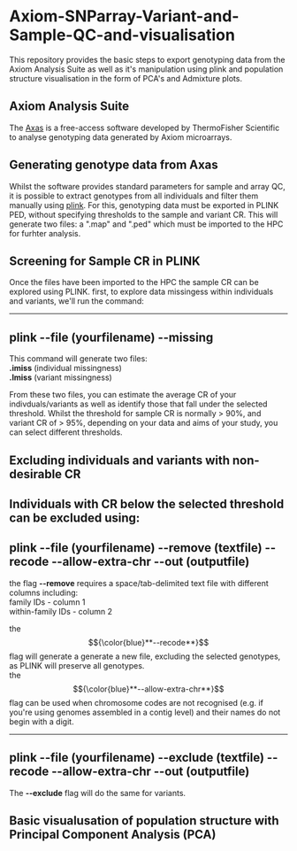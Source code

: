 # Axiom-SNParray-Variant-and-Sample-QC-and-visualisation #
This repository provides the basic steps to export genotyping data from the Axiom Analysis Suite as well as it's manipulation using plink and population structure visualisation in the form of PCA's and Admixture plots.

## Axiom Analysis Suite ##

The [Axas](https://www.thermofisher.com/uk/en/home/life-science/microarray-analysis/microarray-analysis-instruments-software-services/microarray-analysis-software/axiom-analysis-suite.html) is a free-access software developed by ThermoFisher Scientific to analyse genotyping data generated by Axiom microarrays. 

## Generating genotype data from Axas ##

Whilst the software provides standard parameters for sample and array QC, it is possible to extract genotypes from all individuals and filter them manually using [plink](https://www.ncbi.nlm.nih.gov/pmc/articles/PMC1950838/). For this, genotyping data must be exported in PLINK PED, without specifying thresholds to the sample and variant CR. This will generate two files: a ".map" and ".ped" which must be imported to the HPC for furhter analysis.

## Screening for Sample CR in PLINK ##

Once the files have been imported to the HPC the sample CR can be explored using PLINK.
first, to explore data missingess within individuals and variants, we'll run the command:

--- 
plink --file (yourfilename) --missing 
---
This command will generate two files: <br />
**.imiss** (individual missingness) <br />
**.lmiss** (variant missingness) <br />

From these two files, you can estimate the average CR of your indivduals/variants as well as identify those that fall under the selected threshold. Whilst the threshold for sample CR is normally > 90%, and variant CR of > 95%, depending on your data and aims of your study, you can select different thresholds.

## Excluding individuals and variants with non-desirable CR ##

Individuals with CR below the selected threshold can be excluded using:
---
plink --file (yourfilename) --remove (textfile) --recode --allow-extra-chr --out (outputfile)
---

the flag **--remove** requires a space/tab-delimited text file with different columns including:  <br />
family IDs - column 1 <br />
within-family IDs - column 2 <br />

the $${\color{blue}**--recode**}$$flag will generate a generate a new file, excluding the selected genotypes, as PLINK will preserve all genotypes. <br />
the $${\color{blue}**--allow-extra-chr**}$$ flag can be used when chromosome codes are not recognised (e.g. if you're using genomes assembled in a contig level) and their names do not begin with a digit.

---
plink --file (yourfilename) --exclude (textfile) --recode --allow-extra-chr --out (outputfile)
---
The **--exclude** flag will do the same for variants.

## Basic visualusation of population structure with Principal Component Analysis (PCA) ##
